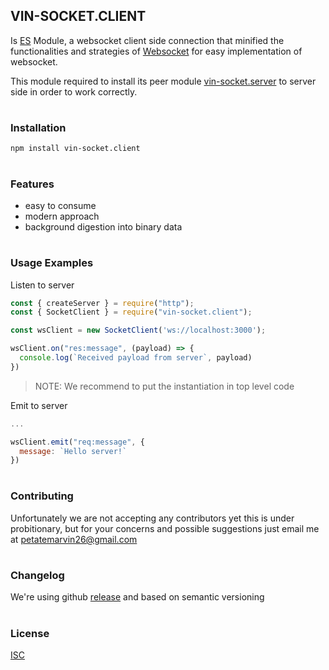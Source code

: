 ## VIN-SOCKET.CLIENT

Is [ES][nodejs] Module, a websocket client side connection that minified the functionalities and strategies of [Websocket][ws] for easy implementation of websocket.

This module required to install its peer module [vin-socket.server][peer-lib] to server side in order to work correctly.

#

### Installation

```shell
npm install vin-socket.client
```

#

### Features

- easy to consume
- modern approach
- background digestion into binary data

#

### Usage Examples

Listen to server

```Javascript
const { createServer } = require("http");
const { SocketClient } = require("vin-socket.client");

const wsClient = new SocketClient('ws://localhost:3000');

wsClient.on("res:message", (payload) => {
  console.log(`Received payload from server`, payload)
})

```

> NOTE: We recommend to put the instantiation in top level code

Emit to server

```Javascript
...

wsClient.emit("req:message", {
  message: `Hello server!`
})
```

#

### Contributing

Unfortunately we are not accepting any contributors yet this is under probitionary, but for your concerns and possible suggestions just email me at petatemarvin26@gmail.com

#

### Changelog

We're using github [release][github-release] and based on semantic versioning

#

### License

[ISC][license]

[ws]: https://developer.mozilla.org/en-US/docs/Web/API/WebSocket
[nodejs]: https://nodejs.org/en
[github-release]: https://github.com/petatemarvin26/vin-socket.client/releases
[license]: ./LICENSE
[peer-lib]: https://www.npmjs.com/package/vin-socket.server
